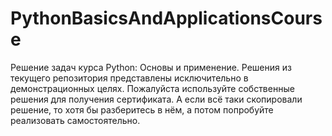 # PythonBasicsAndApplicationsCourse
Решение задач курса Python: Основы и применение.
Решения из текущего репозитория представлены исключительно в демонстрационных целях. 
Пожалуйста используйте собственные решения для получения сертификата. 
А если всё таки скопировали решение, то хотя бы разберитесь в нём, а потом попробуйте реализовать самостоятельно.
